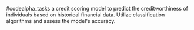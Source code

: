 #codealpha_tasks
a credit scoring model to predict the  creditworthiness of individuals based on historical  financial data. Utilize classification algorithms and  assess the model's accuracy.
